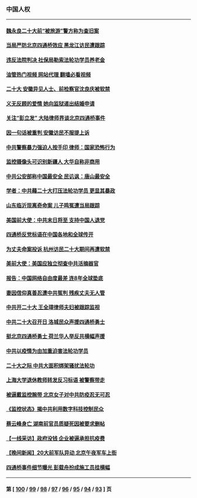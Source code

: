 ### 中国人权
---
#### [魏永良二十大前“被旅游”警方称为查旧案](../../pages/ncid278/n13850621.md?10221645) 
#### [当局严防北京四通桥效应 黑龙江访民遭跟踪](../../pages/ncid278/n13850235.md?10221645) 
#### [违反法院判决 社保局勒索法轮功学员养老金](../../pages/ncid278/n13847343.md?10221645) 
#### [油管热门视频 网站代理 翻墙必看视频](http://132.145.103.77:81/youtube.html?10221645)
#### [二十大 安徽异见人士、前检察官沈良庆被软禁](../../pages/ncid278/n13850071.md?10221645) 
#### [义无反顾的爱情 她向监狱递出结婚申请](../../pages/ncid278/n13849716.md?10221645) 
#### [关注“彭立发” 大陆律师界谈北京四通桥事件](../../pages/ncid278/n13849566.md?10221645) 
#### [因一句话被重判 安徽访民不服提上诉](../../pages/ncid278/n13849544.md?10221645) 
#### [中共警察暴力强迫人按手印 律师：国家恐怖行为](../../pages/ncid278/n13848797.md?10221645) 
#### [监控摄像头可识别新疆人 大华自称非商用](../../pages/ncid278/n13848882.md?10221645) 
#### [中共公安部称中国最安全 民讥讽：唐山最安全](../../pages/ncid278/n13848759.md?10221645) 
#### [学者：中共藉二十大打压法轮功学员 更显其暴政](../../pages/ncid278/n13847577.md?10221645) 
#### [山东临沂现离奇命案 儿子鸣冤遭当局跟踪](../../pages/ncid278/n13847716.md?10221645) 
#### [美国前大使：中共末日将至 支持中国人退党](../../pages/ncid278/n13848220.md?10221645) 
#### [四通桥反党标语在中国各地和全球传开](../../pages/ncid278/n13848108.md?10221645) 
#### [为丈夫命案投诉 杭州访民二十大期间再遭软禁](../../pages/ncid278/n13848051.md?10221645) 
#### [美前大使：美国应独立彻查中共活摘器官](../../pages/ncid278/n13848059.md?10221645) 
#### [报告：中国网络自由度最差 连8年全球垫底](../../pages/ncid278/n13847862.md?10221645) 
#### [妻因信仰真善忍遭中共冤判 残疾丈夫无人管](../../pages/ncid278/n13844598.md?10221645) 
#### [中共开二十大 王全璋律师夫妇被跟踪监视](../../pages/ncid278/n13846925.md?10221645) 
#### [中共二十大召开日 洛城民众声援四通桥勇士](../../pages/ncid278/n13846810.md?10221645) 
#### [挺北京四通桥勇士 荷兰华人举反共横幅声援](../../pages/ncid278/n13846812.md?10221645) 
#### [中共以疫情为由加重迫害法轮功学员](../../pages/ncid278/n13845591.md?10221645) 
#### [二十大之际 中共大面积绑架骚扰法轮功](../../pages/ncid278/n13846381.md?10221645) 
#### [上海大学退休教师转发反习标语 被警察带走](../../pages/ncid278/n13846408.md?10221645) 
#### [被逼戴监控腕带 北京女子对中共防疫忍无可忍](../../pages/ncid278/n13846301.md?10221645) 
#### [《监控状态》揭中共利用数字科技控制民众](../../pages/ncid278/n13846272.md?10221645) 
#### [蔡云峰身亡 湖南前官员质疑死因被要求删帖](../../pages/ncid278/n13845966.md?10221645) 
#### [【一线采访】政府没钱 企业被逼承担抗疫费](../../pages/ncid278/n13845946.md?10221645) 
#### [【晚间新闻】20大前军队异动 北京午夜军车上街](../../pages/ncid278/n13845997.md?10221645) 
#### [四通桥事件细节曝光 彭载舟扮成施工员挂横幅](../../pages/ncid278/n13845625.md?10221645) 

---
#### 第 [ [100](./100.md?10221645) / [99](./99.md?10221645) / [98](./98.md?10221645) / [97](./97.md?10221645) / [96](./96.md?10221645) / [95](./95.md?10221645) / [94](./94.md?10221645) / [93](./93.md?10221645) ] 页
